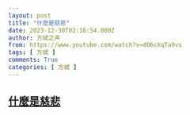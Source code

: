 ```yaml
---
layout: post
title: "什麼是慈悲"
date: 2023-12-30T02:16:54.000Z
author: 方斌之声
from: https://www.youtube.com/watch?v=dO6cXqTa9vs
tags: [ 方斌 ]
comments: True
categories: [ 方斌 ]
---
```

<!--1703902614000-->
[什麼是慈悲](https://www.youtube.com/watch?v=dO6cXqTa9vs)
------

<div>

</div>
